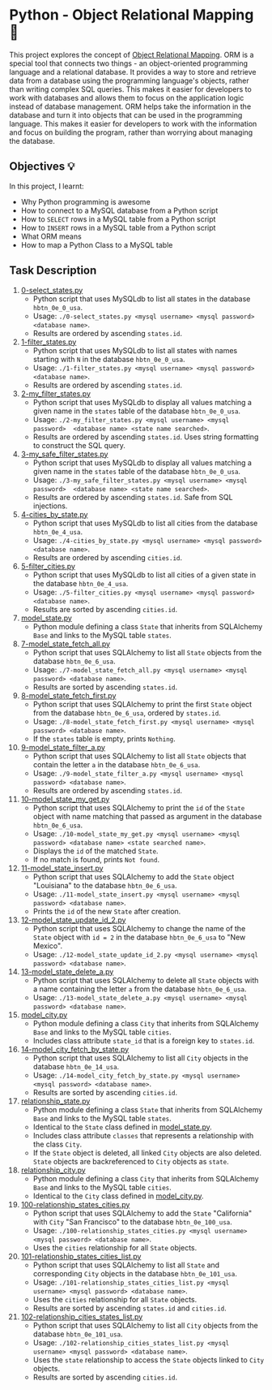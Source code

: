 # Python - Object Relational Mapping :page_with_curl: 
This project explores the concept of [Object Relational Mapping](https://www.fullstackpython.com/object-relational-mappers-orms.html). ORM is a special tool that connects two things - an object-oriented programming language and a relational database. It provides a way to store and retrieve data from a database using the programming language's objects, rather than writing complex SQL queries. This makes it easier for developers to work with databases and allows them to focus on the application logic instead of database management.
ORM helps take the information in the database and turn it into objects that can be used in the programming language. This makes it easier for developers to work with the information and focus on building the program, rather than worrying about managing the database. 

## Objectives :bulb:
In this project, I learnt:
  - Why Python programming is awesome
  - How to connect to a MySQL database from a Python script
  - How to `SELECT` rows in a MySQL table from a Python script
  - How to `INSERT` rows in a MySQL table from a Python script
  - What ORM means
  - How to map a Python Class to a MySQL table

## Task Description
1. [0-select_states.py](./0-select_states.py)
    - Python script that uses MySQLdb to list all states in the database `hbtn_0e_0_usa`.
    - Usage: `./0-select_states.py <mysql username> <mysql password>  <database name>`. 
    - Results are ordered by ascending `states.id`.
2. [1-filter_states.py](./1-filter_states.py)
    - Python script that uses MySQLdb to list all states with names starting with `N` in the database `hbtn_0e_0_usa`. 
    - Usage: `./1-filter_states.py <mysql username> <mysql password>  <database name>`. 
    - Results are ordered by ascending `states.id`.
3. [2-my_filter_states.py](./2-my_filter_states.py) 
    - Python script that uses MySQLdb to display all values matching a given name in the `states` table of the database `hbtn_0e_0_usa`.
    - Usage: `./2-my_filter_states.py <mysql username> <mysql password>  <database name> <state name searched>`.
    - Results are ordered by ascending `states.id`. Uses string formatting to construct the SQL query.
4. [3-my_safe_filter_states.py](./3-my_safe_filter_states.py) 
    - Python script that uses MySQLdb to display all values matching a given name in the `states` table of the database `hbtn_0e_0_usa`.
    - Usage: `./3-my_safe_filter_states.py <mysql username> <mysql password>  <database name> <state name searched>`. 
    - Results are ordered by ascending `states.id`. Safe from SQL injections.
5.  [4-cities_by_state.py](./4-cities_by_state.py) 
    - Python script that uses MySQLdb to list all cities from the database `hbtn_0e_4_usa`.
    - Usage: `./4-cities_by_state.py <mysql username> <mysql password>   <database name>`.
    - Results are ordered by ascending `cities.id`.
6.  [5-filter_cities.py](./5-filter_cities.py)
    - Python script that uses MySQLdb to list all cities of a given state in the database `hbtn_0e_4_usa`.
    - Usage: `./5-filter_cities.py <mysql username> <mysql password> <database name>`.
    - Results are sorted by ascending `cities.id`.
6.  [model_state.py](./model_state.py) 
    - Python module defining a class `State` that inherits from SQLAlchemy `Base` and links to the MySQL table `states`.
7.  [7-model_state_fetch_all.py](./7-model_state_fetch_all.py)
    - Python script that uses SQLAlchemy to list all `State` objects from the database `hbtn_0e_6_usa`.
    - Usage: `./7-model_state_fetch_all.py <mysql username> <mysql password> <database name>`.
    - Results are sorted by ascending `states.id`.
8.  [8-model_state_fetch_first.py](./8-model_state_fetch_first.py)
    - Python script that uses SQLAlchemy to print the first `State` object from the database `hbtn_0e_6_usa`, ordered by `states.id`.
    - Usage: `./8-model_state_fetch_first.py <mysql username> <mysql password> <database name>`.
    - If the `states` table is empty, prints `Nothing`.
9.  [9-model_state_filter_a.py](./9-model_state_filter_a.py)
    - Python script that uses SQLAlchemy to list all `State` objects that contain the letter `a` in the database `hbtn_0e_6_usa`.
    - Usage: `./9-model_state_filter_a.py <mysql username> <mysql password> <database name>`.
    - Results are ordered by ascending `states.id`.
10. [10-model_state_my_get.py](./10-model_state_my_get.py)
    - Python script that uses SQLAlchemy to print the `id` of the `State` object with name matching that passed as argument in the database `hbtn_0e_6_usa`.
    - Usage: `./10-model_state_my_get.py <mysql username> <mysql password> <database name> <state searched name>`.
    - Displays the `id` of the matched `State`.
    - If no match is found, prints `Not found`.
11. [11-model_state_insert.py](./11-model_state_insert.py)
    - Python script that uses SQLAlchemy to add the `State` object "Louisiana" to the database `hbtn_0e_6_usa`.
    - Usage: `./11-model_state_insert.py <mysql username> <mysql password> <database name>`.
    - Prints the `id` of the new `State` after creation.
12. [12-model_state_update_id_2.py](./12-model_state_update_id_2.py)
    - Python script that uses SQLAlchemy to change the name of the `State` object with `id = 2` in the database `hbtn_0e_6_usa` to "New Mexico".
    - Usage: `./12-model_state_update_id_2.py <mysql username> <mysql password> <database name>`.
13. [13-model_state_delete_a.py](./13-model_state_delete_a.py)
    - Python script that uses SQLAlchemy to delete all `State` objects with a name containing the letter `a` from the database `hbtn_0e_6_usa`.
    - Usage: `./13-model_state_delete_a.py <mysql username> <mysql password> <database name>`. 
14. [model_city.py](./model_city.py)
    - Python module defining a class `City` that inherits from SQLAlchemy `Base` and links to the MySQL table `cities`.
    - Includes class attribute `state_id` that is a foreign key to `states.id`.
15. [14-model_city_fetch_by_state.py](./14-model_city_fetch_by_state.py)
    - Python script that uses SQLAlchemy to list all `City` objects in the database `hbtn_0e_14_usa`.
    - Usage: `./14-model_city_fetch_by_state.py <mysql username> <mysql password> <database name>`.
    - Results are sorted by ascending `cities.id`.
16. [relationship_state.py](./relationship_state.py)
    - Python module defining a class `State` that inherits from SQLAlchemy `Base` and links to the MySQL table
  `states`.
    - Identical to the `State` class defined in [model_state.py](./model_state.py). 
    - Includes class attribute `classes` that represents a relationship with the class `City`.
    - If the `State` object is deleted, all linked `City` objects are also deleted. `State` objects are backreferenced to `City` objects as `state`.
17. [relationship_city.py](./relationship_city.py)
    - Python module defining a class `City` that inherits from SQLAlchemy `Base` and links to the MySQL table
  `cities`.
    - Identical to the `City` class defined in [model_city.py](./model_city.py).
18. [100-relationship_states_cities.py](./100-relationship_states_cities.py)
    - Python script that uses SQLAlchemy to add the `State` "California" with `City` "San Francisco" to the database `hbtn_0e_100_usa`.
    - Usage: `./100-relationship_states_cities.py <mysql username> <mysql password> <database name>`.
    - Uses the `cities` relationship for all `State` objects.
19. [101-relationship_states_cities_list.py](./101-relationship_states_cities_list.py)
    - Python script that uses SQLAlchemy to list all `State` and corresponding `City` objects in the database `hbtn_0e_101_usa`.
    - Usage: `./101-relationship_states_cities_list.py <mysql username> <mysql password> <database name>`.
    - Uses the `cities` relationship for all `State` objects.
    - Results are sorted by ascending `states.id` and `cities.id`.
20. [102-relationship_cities_states_list.py](./102-relationship_cities_states_list.py)
    - Python script that uses SQLAlchemy to list all `City` objects from the database `hbtn_0e_101_usa`.
    - Usage: `./102-relationship_cities_states_list.py <mysql username> <mysql password> <database name>`.
    - Uses the `state` relationship to access the `State` objects linked to `City` objects.
    - Results are sorted by ascending `cities.id`.

